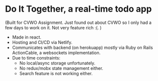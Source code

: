 # Do It Together, a real-time todo app
(Built for CVWO Assignment. Just found out about CVWO so I only had a few days to work on it. Not very feature rich :(. )

- Made in react.
- Hosting and CI/CD via Netlify.
- Communicates with backend (on herokuapp) mostly via Ruby on Rails ActionCable, a websockets implementation. 
- Due to time constraints:
  - No local/async storage unfortunately.
  - No redux/mobx state management either.
  - Search feature is not working either.
